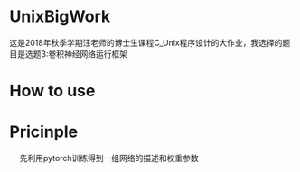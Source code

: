 # UnixBigWork
这是2018年秋季学期汪老师的博士生课程C\_Unix程序设计的大作业，我选择的题目是选题3:卷积神经网络运行框架

# How to use

# Pricinple
&#8195; 先利用pytorch训练得到一组网络的描述和权重参数
